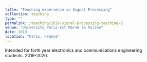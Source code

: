 ```yaml
---
title: "Teaching experience in Signal Processing"
collection: teaching
type: ""
permalink: /teaching/2019-signal-processing-teaching-2
venue: "University Paris-Est Marne la Vallée"
date: 2019
location: "Paris, France"
---
```


Intended for forth year electronics and communications engineering students. 2019-2020.
